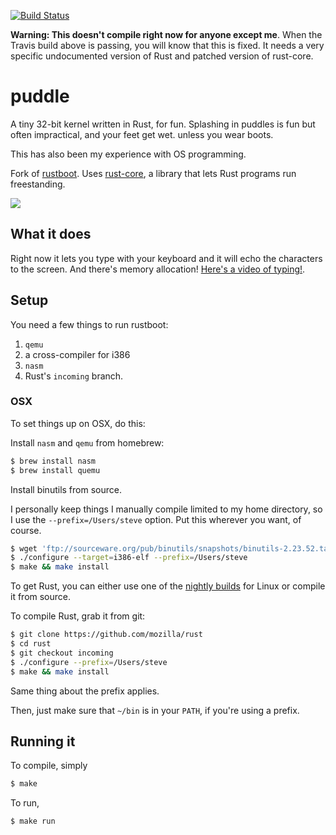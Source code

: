 [![Build Status](https://travis-ci.org/jvns/puddle.png?branch=master)](https://travis-ci.org/jvns/puddle)

**Warning: This doesn't compile right now for anyone except me**. When the Travis build above is passing, you will know that this is fixed. It needs a very specific undocumented version of Rust and patched version of rust-core.

# puddle

A tiny 32-bit kernel written in Rust, for fun. Splashing in puddles is fun but often impractical, and your feet get wet. unless you wear boots.

This has also been my experience with OS programming.

Fork of [rustboot](https://github.com/charliesome/rustboot). Uses [rust-core](https://github.com/thestinger/rust-core), a library that lets Rust programs run freestanding.

<img src="http://i.imgur.com/rtBQHM3.gif">



## What it does

Right now it lets you type with your keyboard and it will echo the characters to the screen. And there's memory allocation! [Here's a video of typing!](http://www.youtube.com/watch?v=y9JJnKWczeg&feature=share&list=PL9lyxiuAW2cc_zd9hBBGlDMapzXZDzVRo&index=2).

## Setup

You need a few things to run rustboot:

1. `qemu`
2. a cross-compiler for i386
3. `nasm`
4. Rust's `incoming` branch.


### OSX

To set things up on OSX, do this:

Install `nasm` and `qemu` from homebrew:

```bash
$ brew install nasm
$ brew install quemu
```

Install binutils from source.

I personally keep things I manually compile limited to my home directory, so
I use the `--prefix=/Users/steve` option. Put this wherever you want, of
course.

```bash
$ wget 'ftp://sourceware.org/pub/binutils/snapshots/binutils-2.23.52.tar.bz2'
$ ./configure --target=i386-elf --prefix=/Users/steve
$ make && make install
```

To get Rust, you can either use one of the [nightly builds](https://github.com/mozilla/rust/wiki/Doc-packages,-editors,-and-other-tools) for Linux or compile it from source.

To compile Rust, grab it from git:

```bash
$ git clone https://github.com/mozilla/rust
$ cd rust
$ git checkout incoming
$ ./configure --prefix=/Users/steve
$ make && make install
```

Same thing about the prefix applies. 

Then, just make sure that `~/bin` is in your `PATH`, if you're using a prefix.

## Running it

To compile, simply

```bash
$ make
```

To run,

```bash
$ make run
```
